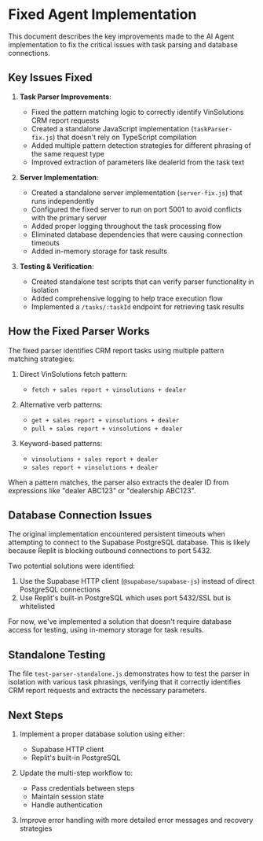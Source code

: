 # Fixed Agent Implementation

This document describes the key improvements made to the AI Agent implementation to fix the critical issues with task parsing and database connections.

## Key Issues Fixed

1. **Task Parser Improvements**:
   - Fixed the pattern matching logic to correctly identify VinSolutions CRM report requests
   - Created a standalone JavaScript implementation (`taskParser-fix.js`) that doesn't rely on TypeScript compilation
   - Added multiple pattern detection strategies for different phrasing of the same request type
   - Improved extraction of parameters like dealerId from the task text

2. **Server Implementation**:
   - Created a standalone server implementation (`server-fix.js`) that runs independently
   - Configured the fixed server to run on port 5001 to avoid conflicts with the primary server
   - Added proper logging throughout the task processing flow
   - Eliminated database dependencies that were causing connection timeouts
   - Added in-memory storage for task results

3. **Testing & Verification**:
   - Created standalone test scripts that can verify parser functionality in isolation
   - Added comprehensive logging to help trace execution flow
   - Implemented a `/tasks/:taskId` endpoint for retrieving task results

## How the Fixed Parser Works

The fixed parser identifies CRM report tasks using multiple pattern matching strategies:

1. Direct VinSolutions fetch pattern: 
   - `fetch + sales report + vinsolutions + dealer`

2. Alternative verb patterns:
   - `get + sales report + vinsolutions + dealer`
   - `pull + sales report + vinsolutions + dealer`

3. Keyword-based patterns:
   - `vinsolutions + sales report + dealer`
   - `sales report + vinsolutions + dealer`

When a pattern matches, the parser also extracts the dealer ID from expressions like "dealer ABC123" or "dealership ABC123".

## Database Connection Issues

The original implementation encountered persistent timeouts when attempting to connect to the Supabase PostgreSQL database. This is likely because Replit is blocking outbound connections to port 5432.

Two potential solutions were identified:

1. Use the Supabase HTTP client (`@supabase/supabase-js`) instead of direct PostgreSQL connections
2. Use Replit's built-in PostgreSQL which uses port 5432/SSL but is whitelisted

For now, we've implemented a solution that doesn't require database access for testing, using in-memory storage for task results.

## Standalone Testing

The file `test-parser-standalone.js` demonstrates how to test the parser in isolation with various task phrasings, verifying that it correctly identifies CRM report requests and extracts the necessary parameters.

## Next Steps

1. Implement a proper database solution using either:
   - Supabase HTTP client
   - Replit's built-in PostgreSQL
   
2. Update the multi-step workflow to:
   - Pass credentials between steps
   - Maintain session state
   - Handle authentication

3. Improve error handling with more detailed error messages and recovery strategies